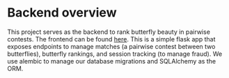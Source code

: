 # Backend overview
This project serves as the backend to rank butterfly beauty in pairwise contests. The frontend can be found [here](https://github.com/jzengg/butterfly-ui). This is a simple flask app that exposes endpoints to manage matches (a pairwise contest between two butterflies), butterfly rankings, and session tracking (to manage fraud). We use alembic to manage our database migrations and SQLAlchemy as the ORM.

